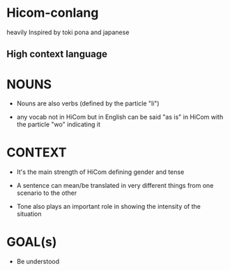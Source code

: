 # Hicom-conlang
heavily Inspired by toki pona and japanese
## High context language

# NOUNS
- Nouns are also verbs (defined by the particle "li")

- any vocab not in HiCom but in English can be said "as is" in HiCom with the particle "wo" indicating it
# CONTEXT
- It's the main strength of HiCom defining gender and tense

- A sentence can mean/be translated in very different things from one scenario to the other

- Tone also plays an important role in showing the intensity of the situation
# GOAL(s)
- Be understood
